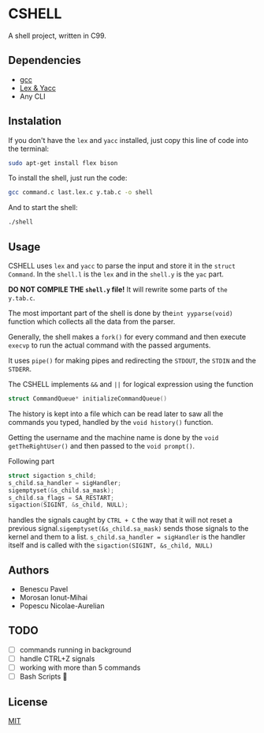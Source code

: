# CSHELL
A shell project, written in C99.

## Dependencies
* [gcc](https://www.gnu.org/software/gcc/)
* [Lex & Yacc](http://dinosaur.compilertools.net/)
* Any CLI
## Instalation
If you don't have the ```lex``` and ```yacc``` installed, just copy this line of code into the terminal:
```bash
sudo apt-get install flex bison
```

To install the shell, just run the code:
```bash
gcc command.c last.lex.c y.tab.c -o shell
```
And to start the shell:
```bash
./shell
```

## Usage
CSHELL uses ```lex```  and ```yacc``` to parse the input and store it in the ```struct Command```. In the ```shell.l``` is the ```lex``` and in the ```shell.y``` is the ```yac``` part. 

**DO NOT COMPILE THE ```shell.y``` file!** It will rewrite some parts of ```the y.tab.c```.

The most important part of the shell is done by the```int yyparse(void)``` function which collects all the data from the parser.

Generally, the shell makes a ```fork()``` for every command and then execute ```execvp``` to run the actual command with the passed arguments.

It uses ```pipe()``` for making pipes and redirecting the ```STDOUT```, the ```STDIN``` and the ```STDERR```.

The CSHELL implements ```&&``` and ```||``` for logical expression using the function  
```C
struct CommandQueue* initializeCommandQueue()
```

The history is kept into a file which can be read later to saw all the commands you typed, handled by the ```void history()``` function.

Getting the username and the machine name is done by the ```void getTheRightUser()``` and then passed to the ```void prompt()```.

Following part
```C
struct sigaction s_child;
s_child.sa_handler = sigHandler;
sigemptyset(&s_child.sa_mask);
s_child.sa_flags = SA_RESTART;
sigaction(SIGINT, &s_child, NULL);
```
handles the signals caught by ```CTRL + C``` the way that it will not reset a previous signal.```sigemptyset(&s_child.sa_mask)``` sends those signals to the kernel and them to a list. ```s_child.sa_handler = sigHandler``` is the handler itself and is called with the ```sigaction(SIGINT, &s_child, NULL)```

## Authors
* Benescu Pavel
* Morosan Ionut-Mihai
* Popescu Nicolae-Aurelian

## TODO
- [ ]  commands running in background
- [ ]  handle CTRL+Z signals
- [ ]  working with more than 5 commands 
- [ ]  Bash Scripts :muscle:
## License
[MIT](https://choosealicense.com/licenses/mit/)